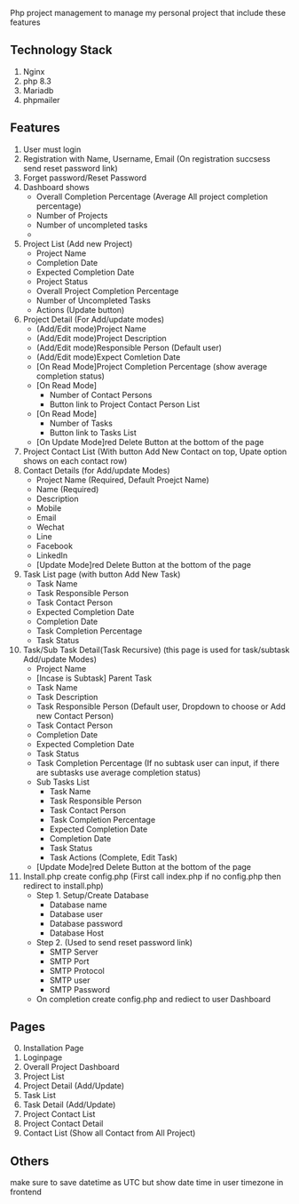 Php project management to manage my personal project that include these features

## Technology Stack
1. Nginx
2. php 8.3
3. Mariadb
4. phpmailer

## Features
1. User must login
2. Registration with Name, Username, Email (On registration succsess send reset password link)
3. Forget password/Reset Password
4. Dashboard shows
    - Overall Completion Percentage (Average All project completion percentage)
    - Number of Projects
    - Number of uncompleted tasks
    - 
5. Project List (Add new Project)
    - Project Name
    - Completion Date
    - Expected Completion Date
    - Project Status
    - Overall Project Completion Percentage
    - Number of Uncompleted Tasks
    - Actions (Update button)
6. Project Detail (For Add/update modes)
    - (Add/Edit mode)Project Name
    - (Add/Edit mode)Project Description
    - (Add/Edit mode)Responsible Person (Default user)
    - (Add/Edit mode)Expect Comletion Date
    - [On Read Mode]Project Completion Percentage (show average completion status)
    - [On Read Mode] 
        - Number of Contact Persons
        - Button link to Project Contact Person List 
    - [On Read Mode]
        - Number of Tasks
        - Button link to Tasks List
    - [On Update Mode]red Delete Button at the bottom of the page
7. Project Contact List (With button Add New Contact on top, Upate option shows on each contact row)
8. Contact Details (for Add/update Modes)
    - Project Name (Required, Default Proejct Name)
    - Name (Required)
    - Description
    - Mobile
    - Email
    - Wechat
    - Line
    - Facebook
    - LinkedIn
    - [Update Mode]red Delete Button at the bottom of the page
11. Task List page (with button Add New Task)
    - Task Name
    - Task Responsible Person
    - Task Contact Person
    - Expected Completion Date
    - Completion Date
    - Task Completion Percentage
    - Task Status
10. Task/Sub Task Detail(Task Recursive) (this page is used for task/subtask Add/update Modes) 
    - Project Name
    - [Incase is Subtask] Parent Task
    - Task Name
    - Task Description
    - Task Responsible Person (Default user, Dropdown to choose or Add new Contact Person)
    - Task Contact Person
    - Completion Date
    - Expected Completion Date
    - Task Status
    - Task Completion Percentage (If no subtask user can input, if there are subtasks use average completion status)
    - Sub Tasks List
        - Task Name
        - Task Responsible Person
        - Task Contact Person
        - Task Completion Percentage
        - Expected Completion Date
        - Completion Date
        - Task Status
        - Task Actions (Complete, Edit Task)
    - [Update Mode]red Delete Button at the bottom of the  page
11. Install.php create config.php (First call index.php if no config.php then redirect to install.php)
    - Step 1. Setup/Create Database
        - Database name
        - Database user
        - Database password
        - Database Host
    - Step 2. (Used to send reset password link)
        - SMTP Server
        - SMTP Port
        - SMTP Protocol
        - SMTP user
        - SMTP Password 
    - On completion create config.php and rediect to user Dashboard

## Pages
0. Installation Page
1. Loginpage
2. Overall Project Dashboard
3. Project List
4. Project Detail (Add/Update)
5. Task List
6. Task Detail (Add/Update)
7. Project Contact List
8. Project Contact Detail
9. Contact List (Show all Contact from All Project)

## Others
make sure to save datetime as UTC but show date time in user timezone in frontend


